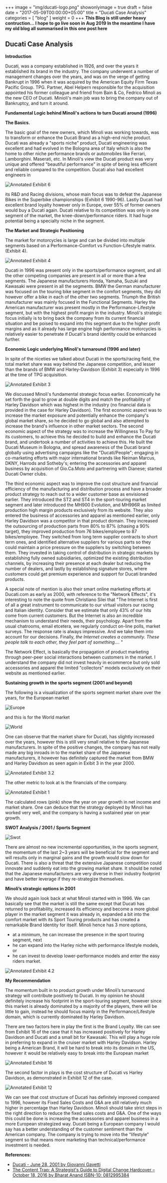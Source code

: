 +++
image = "img/ducati-logo.png"
showonlyimage = true
draft = false
date = "2017-05-09T00:00:00+05:00"
title = "Ducati Case Analysis"
categories = [ "blog" ]
weight = 0
+++
**This Blog is still under heavy contruction...  I hope to go live soon in Aug 2019 In the meantime I have my old blog all  summarised in this one post here**

<!--more-->


## Ducati Case Analysis

**Introduction**

Ducati, was a company established in 1926, and over the years it
established its brand in the industry. The company underwent a number of
management changes over the years, and was on the verge of getting Bankrupt in
1996 when it was acquired by the American Equity Firm Texas Pacific Group. TPG.
Partner, Abel Helpern responsible for the acquisition appointed his former
colleague and friend from Bain &amp; Co, Fedrico Minoli as the new CEO of
Ducati. Minioli&#39;s main job was to bring the company out of Bankruptcy, and
turn it around.

**Fundamental Logic behind Minoli&#39;s actions to turn Ducati around (1996)**

**The Basics.**


The basic goal of the new owners, which Minoli was working towards, was
to transform or enhance the Ducati Brand as a high-end niche product. Ducati
was already a &quot;sports niche&quot; product, Ducati engineering was
excellent and had evolved in the Bologna area of Italy which is also the home
to other niche performance brands or automobiles like Ferrari, Lamborghini.
Maserati, etc. In Minoli&#39;s view the Ducati product was very unique and
offered &quot;beautiful performance&quot; in spite of being less efficient and
reliable compared to the competition. Ducati also had excellent engineers in

![Annotated Exhibit 6](/img/duc00-ex6.png)


its R&amp;D and Racing divisions, whose main focus was to defeat the Japanese
Bikes in the Superbike championships (Exhibit 6 1990-96). Lastly Ducati had
excellent brand loyalty however only in Europe, over 55% of former owners would
buy a Ducati again. Ducati relative to its competition was only in one segment
of the market, the knee-down/performance riders. It had huge potential being a
specialty niche in the segment.

**The Market and Strategic Positioning**

The market for motorcycles is large and can be divided into
multiple segments based on a Performance-Comfort vs Function-Lifestyle matrix.
(Exhibit 4).

![Annotated Exhibit 4](/img/duc01-ex4.png)

Ducati in 1996 was present only in the sports/performance segment, and all the
other competing companies are present in all or more than a few segments. The
Japanese manufacturers Honda, Yamaha, Suzuki and Kawasaki were present in all
the segments. BMW the German manufacturer was focused on the touring bike
segment in the comfort segments, they did however offer a bike in each of the
other two segments. Triumph the British manufacturer was mainly focused in the
Functional Segments. Harley the American manufacturer was present mostly in the
Performance-Lifestyle segment, but with the highest profit margin in the
industry. Minoli&#39;s strategic focus initially is to bring back the company
from its current financial situation and be poised to expand into this segment
due to the higher profit margins and as it already has large engine high
performance motorcycles is relatively easier to penetrate if Ducati&#39;s brand
identity could be enhanced further.

**Economic Logic underlying Minoli&#39;s turnaround (1996 and later)**

In spite of the niceties we talked about Ducati in the sports/racing field, the
total market share was way behind the Japanese competition, and lesser than the
brands of BMW and Harley-Davidson (Exhibit 3) especially in 1996 at the time of
TPG acquisition.

![Annotated Exhibit 3](/img/duc02-ex3.png)

We discussed Minoli&#39;s fundamental strategic focus earlier. Economically he
set forth the goal to grow at double digits and match the profitability of
Harley Davidson which was highest in the industry (no financial data is
provided in the case for Harley Davidson). The first economic aspect was to
increase the market exposure and potentially enhance the company&#39;s global
market share, so he decided to go global and also attempted to increase the
brand&#39;s influence in other market sectors. The second economic aspect of
the strategy was to increase the Willingness To Pay for its customers, to
achieve this he decided to build and enhance the Ducati brand, and undertook a
number of activities to achieve this. He built the Ducati Museum in Bologna,
and spread awareness of the Ducati brand globally using advertising campaigns
like the &quot;Ducati/People&quot;; engaging in co-marketing efforts with major
international brands like Neiman Marcus, DKNY, Harrods and Sotheby&#39;s;
entering the accessories and apparel business by acquisition of Gio.Ca.Moto and
partnering with Dianese; started Ducati Owner clubs.

The third economic aspect was to improve the cost structure and financial
efficiency of the manufacturing and distribution process and have a broader
product strategy to reach out to a wider customer base as envisioned earlier.
They introduced the ST2 and ST4 in the sport-touring market segment and later
introduced the MH900 Evolution, and MH996R as limited production high margin
products exclusively from its website. They also entered the business of
accessories and apparel as mentioned earlier, only Harley Davidson was a
competitor in that product domain. They increased the outsourcing of production
parts from 80% to 87% (chasing a 90% target), they improved production from 76
bikes/employee to 87 bikes/employee. They switched from long term supplier
contracts to short term ones, and identified alternative suppliers for various
parts so they could maintain a price pressure on the suppliers by switching
between them. They invested in taking control of distribution in strategic
markets by establishing fully owned subsidiaries, optimized the existing
distribution channels, by increasing their presence at each dealer but reducing
the number of dealers, and lastly by establishing signature stores, where
customers could get premium experience and support for Ducati branded products.

A special note of mention is also their smart online marketing efforts at
Ducati.com as early as 2000, with reference to the &quot;Network Effects&quot;, 
it&#39;s interesting to note the quote from Christiano Silei that
&quot;The Internet is first of all a great instrument to communicate to our
virtual visitors our racing and Italian identity. Consider that we estimate
that only 43% of our hits come from current customers. But the Internet is also
an incredible mechanism to understand their needs, their psychology. Apart from
the usual chatrooms, email etcetera, we regularly conduct on-line polls, market
surveys. The response rate is always impressive. And we take them into account
for our decisions. Finally, _the Internet creates a community. These people
talk to each other, they feel part of something...._ &quot;

The Network Effect, is basically the propagation of product marketing
through peer-peer social interactions between customers in the market. I
understand the company did not invest heavily in ecommerce but only sold
accessories and apparel the limited &quot;collectors&quot; models exclusively
on their website as mentioned earlier.

**Sustaining growth in the sports segment (2001 and beyond)**

The following is a visualization of the sports segment market share
over the years, for the European market

![Europe](/img/duc03-europe.png)

and this is for the World market 

![World](/img/duc04-world.png)

One can observe that the market share for Ducati, has slightly increased over the years, however this is still very small relative to the Japanese manufacturers. In spite of the positive changes, the company has not really made any big inroads in to the market share of the Japanese manufacturers, it however has definitely captured the market from BMW and Harley Davidson as seen again in Exibit 3 in the year 2000.

![Annotated Exhibit 3.2](/img/duc05-ex3.png)

The other metric to look at is the financials of the company.

![Annotated Exhibit 1](/img/duc06-ex1.png)

The calculated rows (pink) show the year on year growth in net income and market share. One can deduce that the strategy deployed by Minoli has worked very well, and the company is having a sustained year on year growth. 

**SWOT Analysis / 2001 / Sports Segment**

![Swot](/img/duc07-swot.png)

There are almost no new incremental opportunities, in the sports segment, the momentum of the last 2~3 years will be beneficial for the segment and will results only in marginal gains and the growth would slow down for Ducati. There is also a threat that the extensive Japanese competition could innovate and suddenly eat into the growing market share. It should be noted that the Japanese manufacturers are very diverse in their industry footprint and have better leverage if they re-strategize themselves. 

**Minoli’s strategic options in 2001**

We should again look back at what Minoli started with in 1996. We can basically see that the market is still the same except that Ducati has returned to profitability, increased its efficiency and become a more global player in the market segment it was already in, expanded a bit into the comfort market with its Sport Touring products and has created a remarkable Brand Identity for itself.
Minoli hence has 3 more options, 
 * at a minimum, he can increase the presence in the sport touring segment, next 
 * he can expand into the Harley niche with performance lifestyle models, or 
 * he can invest to develop lower-performance models and enter the easy riders market. 

![Annotated Exhibit 4.2](/img/duc08-ex4.png)

**My Recommendation**

The momentum built in to product growth under Minoli’s turnaround strategy will contribute positively to Ducati. In my opinion he should definitely increase his footprint in the sport-touring segment, however since this market is already dominated by a majority of the players, there will be little to gain, instead he should focus mainly in the Performance/Lifestyle domain, which is currently dominated by Harley Davidson. 

There are two factors here in play the first is the Brand Loyalty. We can see from Exhibit 16 of the case that it has increased positively for Harley Davidson and Ducati and a small bit for Kawasaki. This will play a huge role in preferring to expand in the cruiser market with Harley Davidson. Harley being a American Brand, it will be hard to break into its domain in the US, however it would be relatively easy to break into the European market

![Annotated Exhibit 16](/img/duc09-ex16.png)

The second factor in plays is the cost structure of Ducati vs Harley Davidson, as demonstrated in Exhibit 12 of the case. 

![Annotated Exhibit 12](/img/duc10-ex12.png)

We can see that cost structure of Ducati has definitely improved compared to 1996, however its Fixed Sales Costs and G&A are still relatively much higher in percentage than Harley Davidson. Minoli should take strict steps in the right direction to reduce the fixed sales costs and G&A. One of the ways this could be done is increasing the accessories and apparel business in a more European strategized way. Ducati being a European company I would say has a better understanding of the customer 
sentiment than the American company. The company is trying to move into the “lifestyle” segment so that means more marketing than technical/performance investment is needed. 

**References:**
* [Ducati - June 28, 2001 by Giovanni Gavetti](https://store.hbr.org/product/ducati/701132)
* [The Content Trap: A Strategist's Guide to Digital Change Hardcover – October 18, 2016 by Bharat Anand ISBN-10: 0812995384](https://amzn.to/3iTFFZz)

